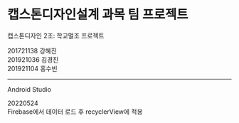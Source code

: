 # 캡스톤디자인설계 과목 팀 프로젝트   

캡스톤디자인 2조: 학교멀조 프로젝트   

201721138 강혜진   
201921036 김경진   
201921104 홍수빈   

***

Android Studio   

20220524   
Firebase에서 데이터 로드 후 recyclerView에 적용   
